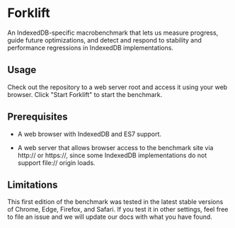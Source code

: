 # Forklift

An IndexedDB-specific macrobenchmark that lets us measure progress,
guide future optimizations, and detect and respond to stability and
performance regressions in IndexedDB implementations.

## Usage

Check out the repository to a web server root and access it using your
web browser.  Click "Start Forklift" to start the benchmark.

## Prerequisites

* A web browser with IndexedDB and ES7 support.

* A web server that allows browser access to the benchmark site via
http:// or https://, since some IndexedDB implementations do not support
file:// origin loads.

## Limitations

This first edition of the benchmark was tested in the latest stable
versions of Chrome, Edge, Firefox, and Safari.  If you test it in other
settings, feel free to file an issue and we will update our docs with
what you have found.
